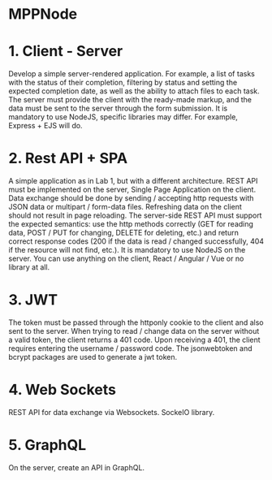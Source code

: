 # MPPNode
# 1. Client - Server
Develop a simple server-rendered application. For example, a list of tasks with the status of their completion, filtering by status and setting the expected completion date, as well as the ability to attach files to each task. The server must provide the client with the ready-made markup, and the data must be sent to the server through the form submission. It is mandatory to use NodeJS, specific libraries may differ. For example, Express + EJS will do.
# 2. Rest API + SPA
A simple application as in Lab 1, but with a different architecture. REST API must be implemented on the server, Single Page Application on the client. Data exchange should be done by sending / accepting http requests with JSON data or multipart / form-data files. Refreshing data on the client should not result in page reloading. The server-side REST API must support the expected semantics: use the http methods correctly (GET for reading data, POST / PUT for changing, DELETE for deleting, etc.) and return correct response codes (200 if the data is read / changed successfully, 404 if the resource will not find, etc.). It is mandatory to use NodeJS on the server. You can use anything on the client, React / Angular / Vue or no library at all.
# 3. JWT
The token must be passed through the httponly cookie to the client and also sent to the server. When trying to read / change data on the server without a valid token, the client returns a 401 code. Upon receiving a 401, the client requires entering the username / password code. The jsonwebtoken and bcrypt packages are used to generate a jwt token.
# 4. Web Sockets
REST API for data exchange via Websockets. SockeIO library.
# 5. GraphQL
On the server, create an API in GraphQL.
